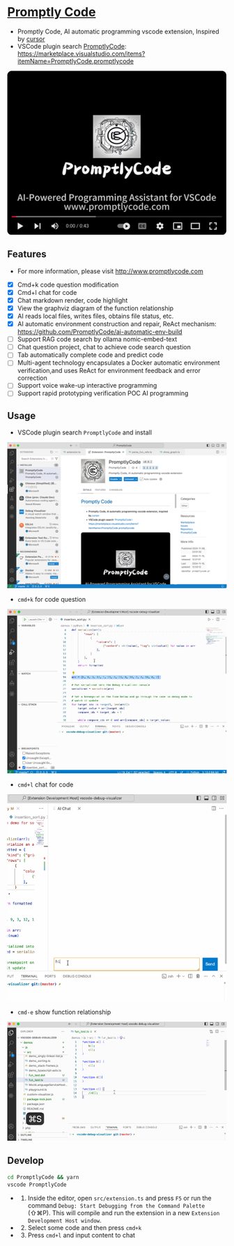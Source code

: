 # [Promptly Code](http://www.promptlycode.com)
* Promptly Code, AI automatic programming vscode extension, Inspired by [cursor](https://www.cursor.com/)
* VSCode plugin search [PromptlyCode](https://marketplace.visualstudio.com/items?itemName=PromptlyCode.promptlycode): https://marketplace.visualstudio.com/items?itemName=PromptlyCode.promptlycode

[![Watch the video](./youtube_cover.png)](https://youtu.be/pFg-tJSIFnI)

## Features

* For more information, please visit http://www.promptlycode.com

- [x] Cmd+k code question modification
- [x] Cmd+l chat for code
- [x] Chat markdown render, code highlight
- [x] View the graphviz diagram of the function relationship
- [x] AI reads local files, writes files, obtains file status, etc. 
- [x] AI automatic environment construction and repair, ReAct mechanism: https://github.com/PromptlyCode/ai-automatic-env-build
- [ ] Support RAG code search by ollama nomic-embed-text
- [ ] Chat question project, chat to achieve code search question
- [ ] Tab automatically complete code and predict code
- [ ] Multi-agent technology encapsulates a Docker automatic environment verification,and uses ReAct for environment feedback and error correction
- [ ] Support voice wake-up interactive programming
- [ ] Support rapid prototyping verification POC AI programming

## Usage

* VSCode plugin search `PromptlyCode` and install

![](./PromptlyCode_in_VSCode.png)

* `cmd+k` for code question

![](./select-ask.gif)

* `cmd+l` chat for code

![](./ai-chat.gif)

* `cmd-e` show function relationship

![](./show_fun_refs.gif)

## Develop

```sh
cd PromptlyCode && yarn
vscode PromptlyCode
```

* 1. Inside the editor, open `src/extension.ts` and press `F5` or run the command `Debug: Start Debugging from the Command Palette` (⇧⌘P). This will compile and run the extension in a new `Extension Development Host window`.

* 2. Select some code and then press `cmd+k`

* 3. Press `cmd+l` and input content to chat

